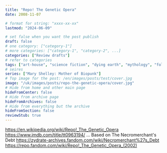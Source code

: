 ```yaml
---
title: "Repo! The Genetic Opera"
date: 2008-11-07

# format for string: "xxxx-xx-xx"
lastmod: "2024-06-09"

# set false when you want the post publish
draft: false
# one category: ["category-1"]
# more categories: ["category-1", "category-2", ...]
categories: ["Review drafts"]
# refer to categories
tags: ["art-house", "science fiction", "dying earth", "mythology", "folklore", "urban legend", "faith", "gnosis", "biohazard", "poison", "drugs", "madness", "necro fetishism", "militarism", "humanism", "posthumanism", "pandemic", "adaptation"]
# seires
series: ["Mary Shelley: Mother of Biopunk"]
# Top image for the post: /en/images/posts/test/cover.jpg
image: "/uk/images/posts/repo-the-genetic-opera/cover.jpg"
# Hide from home and other main page
hideFromCenter: false
# Hide from archive page
hideFromArchives: false
# Hide from everything but the archive
hideFromSection: false
reviewStub: true
---
```

https://en.wikipedia.org/wiki/Repo!_The_Genetic_Opera
https://www.imdb.com/title/tt0963194/
...
Based on The Necromerchant's Debt
https://zydrate-archives.fandom.com/wiki/Necromerchant%27s_Debt
https://repo.fandom.com/wiki/Repo!_The_Genetic_Opera_(2002)
<!--more-->
